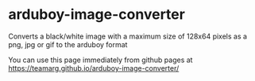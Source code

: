 # arduboy-image-converter
Converts a black/white image with a maximum size of 128x64 pixels as a png, jpg or gif to the arduboy format

You can use this page immediately from github pages at https://teamarg.github.io/arduboy-image-converter/
